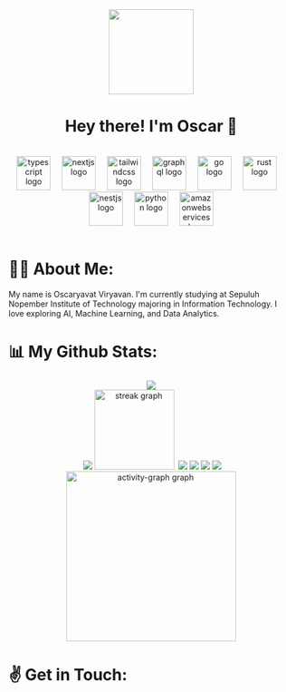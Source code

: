 <div align="center">
  <img height="150" src="https://media.giphy.com/media/M9gbBd9nbDrOTu1Mqx/giphy.gif"  />
</div>

<h1 align="center">Hey there! I'm Oscar 👋</h1>
<br>
<div align="center">
  <img src="https://skillicons.dev/icons?i=py" height="60" alt="typescript logo"  />
  <img width="12" />
  <img src="https://skillicons.dev/icons?i=c" height="60" alt="nextjs logo"  />
  <img width="12" />
  <img src="https://skillicons.dev/icons?i=cpp" height="60" alt="tailwindcss logo"  />
  <img width="12" />
  <img src="https://skillicons.dev/icons?i=js" height="60" alt="graphql logo"  />
  <img width="12" />
  <img src="https://skillicons.dev/icons?i=html" height="60" alt="go logo"  />
  <img width="12" />
  <img src="https://skillicons.dev/icons?i=css" height="60" alt="rust logo"  />
  <img width="12" />
  <img src="https://skillicons.dev/icons?i=php" height="60" alt="nestjs logo"  />
  <img width="12" />
  <img src="https://skillicons.dev/icons?i=mysql" height="60" alt="python logo"  />
  <img width="12" />
  <img src="https://skillicons.dev/icons?i=mongodb" height="60" alt="amazonwebservices logo"  />
</div>
<br>

# 🧑‍💻 About Me:
My name is Oscaryavat Viryavan. I'm currently studying at Sepuluh Nopember Institute of Technology majoring in Information Technology. I love exploring AI, Machine Learning, and Data Analytics.

# 📊 My Github Stats:
### 
<div align="center">
  <img src="https://github-readme-stats.vercel.app/api?username=Oscrt69&show_icons=true&theme=radical"  /> <br>
<img/><img>
  <img src="https://github-readme-stats.vercel.app/api/top-langs/?username=Oscrt69&layout=compact&bg_color=00000000&hide_border=true&title_color=ffffff&text_color=ffffff"  />
  <img src="https://streak-stats.demolab.com?user=Oscrt69&locale=en&mode=daily&theme=github_dark&hide_border=true&border_radius=5&order=3" height="141" alt="streak graph"  />
<img/><img>
  <img src = "https://github-readme-stats.vercel.app/api/pin/?username=Oscrt69&layout=compact&bg_color=00000000&title_color=FF79C6&text_color=BD93F9&repo=Sisop-1-2025-IT26&show_owner=true)](https://github.com/Oscrt69/Sisop-1-2025-IT26" /><img>
  <img src = "https://github-readme-stats.vercel.app/api/pin/?username=Oscrt69&repo=Sisop-3-2025-IT26&bg_color=161B22&title_color=FF79C6&text_color=BD93F9)](https://github.com/Oscrt69/Sisop-3-2025-IT26"/><img>
  <img src = "https://github-readme-stats.vercel.app/api/pin/?username=Oscrt69&repo=Project-1_Strukdat_Kelompok-5&bg_color=161B22&title_color=FF79C6&text_color=BD93F9)](https://github.com/Oscrt69/Project-1_Strukdat_Kelompok-5"/><img>
  <img src = "https://github-readme-stats.vercel.app/api/pin/?username=Oscrt69&layout=compact&bg_color=00000000&title_color=FF79C6&text_color=BD93F9&repo=Game_Algorithm&show_owner=true)](https://github.com/Oscrt69/Game_Algorithm"/><img>
  <img src="https://github-readme-activity-graph.vercel.app/graph?username=Oscrt69&radius=16&theme=github-dark&area=true&order=5&hide_border=true&hide_title=true" height="300" alt="activity-graph graph"  />
</div>

# ✌️ Get in Touch:
